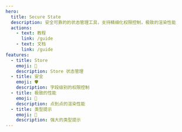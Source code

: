 ```yaml
---
hero:
  title: Secure State
  description: 安全可靠的的状态管理工具，支持精细化权限控制，极致的渲染性能
  actions:
    - text: 教程
      link: /guide
    - text: 文档
      link: /guide
features:
  - title: Store
    emoji: 💎
    description: Store 状态管理
  - title: 安全
    emoji: 🛡️
    description: 字段级别的权限控制
  - title: 极致的性能
    emoji: 🚀
    description: 点到点的渲染性能
  - title: 类型提示
    emoji: 📝
    description: 强大的类型提示
---
```

